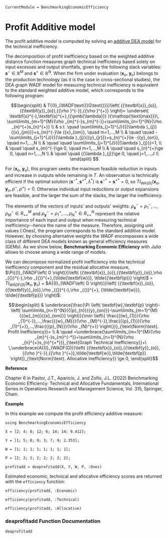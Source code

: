 ```@meta
CurrentModule = BenchmarkingEconomicEfficiency
```

# Profit Additive model

The profit additive model is computed by solving an [additive DEA model](https://javierbarbero.github.io/DataEnvelopmentAnalysis.jl/stable/technical/additive/) for the technical inefficiency.

The decomposition of profit inefficiency based on the weighted additive distance function measures graph technical inefficiency based solely on input excesses and output shortfalls, given by the following slack variables: $\mathbf{s}^-\mathbb{\in R}^M$ and $\mathbf{s}^+\mathbb{\in R}^N$. When the firm under evaluation ($\mathbf{x}_o$, $\mathbf{y}_o$) belongs to the production technology (as it is the case in cross-sectional studies), the DEA graph WADF model for measuring technical inefficiency is equivalent to the standard weighted additive model, which corresponds to the following program:

```math
\begin{split}
	&	T{{I}_{WADF\text{(}G\text{)}}}\left( {{\textbf{x}}_{o}},{{\textbf{y}}_{o}},{{\rho }^{-}},{{\rho }^{+}} \right)= \underset{
		\textbf{s}^{-},\textbf{s}^{+},{{\pmb{\lambda}}} 
	}{\mathop{\text{max}}}\, \sum\limits_{m=1}^{M}{\rho _{m}^{-}s_{m}^{-}}+\sum\limits_{n=1}^{N}{\rho _{n}^{+}s_{n}^{+}}  \\
	& s.t. \quad \sum\limits_{j=1}^{J}{{{\lambda }_{j}}{{x}_{jm}}}+s_{m}^{-}\le {{x}_{om}},  \quad m=1,...,M  \\
	& \quad \quad -\sum\limits_{j=1}^{J}{{{\lambda }_{j}}{{y}_{jr}}}+s_{n}^{+}\le -{{y}_{on}}, \quad n=1,...,N  \\
	& \quad \quad \sum\limits_{j=1}^{J}{{{\lambda }_{j}}}=1,   \\
	& \quad \quad s_{m}^{-}\ge 0, \quad m=1,...,M  \\
    & \quad \quad s_{n}^{+}\ge 0, \quad n=1,...,N  \\
	& \quad	\quad {{\lambda }_{j}}\ge 0, \quad j=1,...,J  \\
\end{split} 
```

 For ($\mathbf{x}_o$, $\mathbf{y}_o$), this program seeks the maximum feasible reduction in inputs and increase in outputs while remaining in $T$. An observation is technically efficient if the optimal solution ($\mathbf{s}^{-*}, \mathbf{s}^{+*},\lambda^*$) is $\mathbf{s}^{-*}=\mathbf{s}^{+*}=0$, so	$T{{I}_{WA\text{(}G\text{)}}}\left( {{\textbf{x}}_{o}},{{\textbf{y}}_{o}},{{\rho }^{-}},{{\rho }^{+}} \right)=0$. Otherwise individual input reductions or output expansions are feasible, and the larger the sum of the slacks, the larger the inefficiency. 

 The elements of the vectors of inputs' and outputs' weights: ${\rho}_{\textbf{x}}^{-}=\rho_{1}^{-},...,\rho_{M}^{-} \in R_{++}^{M}$ and ${\rho}_{\textbf{y}}^{-}=\rho_{1}^{+},...,\rho_{N}^{+} \in R_{++}^{N}$ represent the relative importance of each input and output when measuring technical inefficiency--hence the name of the measure. Therefore, assigning unit values (:Ones), the program corresponds to the standard additive model. However, by choosing alternative weights the $WADF$ encompasses a wide class of different DEA models known as general efficiency measures (GEMs).  As we show below, **Benchmarking Economic Efficiency** with *Julia* allows to choose among a wide range of models. 
     
We can decompose normalized profit inefficiency into the technical inefficiency component and the residual allocative measure, $\Pi{{I}_{WADF\left( G \right)}}\left( {{\textbf{x}}_{o}},{{\textbf{y}}_{o}},\rho _{{}}^{-},\rho _{{}}^{+},{\tilde{\textbf{w}}}, \tilde{{\textbf{p}}} \right)$ = $T{{I}_{WADF\left( G \right)}}\left( {{\textbf{x}}_{o}},{{\textbf{y}}_{o}} \right)$ + $A{{I}_{WADF\left( G \right)}}\left( {{\textbf{x}}_{o}},{{\textbf{y}}_{o}},\rho _{{}}^{-},\rho _{{}}^{+}, {\tilde{\textbf{w}}}, \tilde{{\textbf{p}}} \right)$:  

```math
\begin{split}
	& \underbrace{\frac{\Pi \left( \textbf{w},\textbf{p} \right)-\left( \sum\limits_{n=1}^{N}{{{p}_{n}}{{y}_{on}}}-\sum\limits_{m=1}^{M}{{{w}_{m}}{{x}_{om}}} \right)}{\min \left\{ \frac{{{w}_{1}}}{\rho _{1}^{-}},...,\frac{{{w}_{M}}}{\rho _{M}^{-}},\frac{{{p}_{1}}}{\rho _{1}^{+}},...,\frac{{{p}_{N}}}{\rho _{N}^{+}} \right\}}}_{\text{Norm}\text{. Profit Inefficiency}}= \\ 
	& \quad =\underbrace{\sum\limits_{m=1}^{M}{\rho _{m}^{-}s_{m}^{-*}}+\sum\limits_{n=1}^{N}{\rho _{n}^{+}s_{n}^{+*}}}_{\text{Graph Technical Inefficiency}}+\ \,\underbrace{A{{I}_{WADF(G)}}\left( {{\textbf{x}}_{o}},{{\textbf{y}}_{o}},{{\rho }^{-}},{{\rho }^{+}},\tilde{\textbf{w}},\tilde{\textbf{p}} \right)}_{\text{Norm}\text{. Allocative Inefficiency}} \ge 0,  
\end{split}
```

**Reference**

Chapter 6 in Pastor, J.T., Aparicio, J. and Zofío, J.L. (2022) Benchmarking Economic Efficiency: Technical and Allocative Fundamentals, International Series in Operations Research and Management Science, Vol. 315,  Springer, Cham. 


**Example**

In this example we compute the profit efficiency additive measure:
```@example profitadditive
using BenchmarkingEconomicEfficiency

X = [2; 4; 8; 12; 6; 14; 14; 9.412];

Y = [1; 5; 8; 9; 3; 7; 9; 2.353];

W = [1; 1; 1; 1; 1; 1; 1; 1];

P = [2; 2; 2; 2; 2; 2; 2; 2];

profitadd = deaprofitadd(X, Y, W, P, :Ones)
```

Estimated economic, technical and allocative efficiency scores are returned with the `efficiency` function:
```@example profitadditive
efficiency(profitadd, :Economic)
```

```@example profitadditive
efficiency(profitadd, :Technical)
```

```@example profitadditive
efficiency(profitadd, :Allocative)
```

### deaprofitadd Function Documentation

```@docs
deaprofitadd
```


